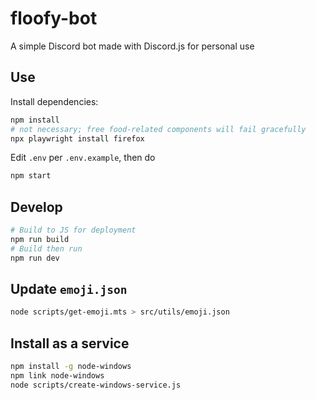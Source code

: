 # floofy-bot

A simple Discord bot made with Discord.js for personal use

## Use

Install dependencies:

```sh
npm install
# not necessary; free food-related components will fail gracefully
npx playwright install firefox
```

Edit `.env` per `.env.example`, then do

```sh
npm start
```

## Develop

```sh
# Build to JS for deployment
npm run build
# Build then run
npm run dev
```

## Update `emoji.json`

```sh
node scripts/get-emoji.mts > src/utils/emoji.json
```

## Install as a service

```sh
npm install -g node-windows
npm link node-windows
node scripts/create-windows-service.js
```
